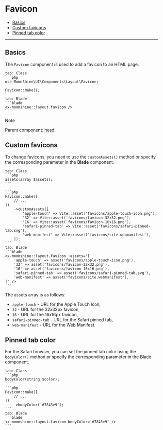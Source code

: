 # Favicon

- [Basics](#basics)
- [Custom favicons](#assets)
- [Pinned tab color](#color)

---

<a name="basics"></a>
## Basics

The `Favicon` component is used to add a favicon to an HTML page.

~~~tabs
tab: Class
```php
use MoonShine\UI\Components\Layout\Favicon;

Favicon::make();
```
tab: Blade
```blade
<x-moonshine::layout.favicon />
```
~~~

> [!NOTE]
> Parent component: [head](/docs/{{version}}/components/head).

<a name="assets"></a>
## Custom favicons

To change favicons, you need to use the `customAssets()` method or specify the corresponding parameter in the **Blade** component.

~~~tabs
tab: Class
```php
assets(array $assets);
```

```php
Favicon::make([
    // ...
])
    ->customAssets([
        'apple-touch' => Vite::asset('favicons/apple-touch-icon.png'),
        '32' => Vite::asset('favicons/favicon-32x32.png'),
        '16' => Vite::asset('favicons/favicon-16x16.png'),
        'safari-pinned-tab' => Vite::asset('favicons/safari-pinned-tab.svg'),
        'web-manifest' => Vite::asset('favicons/site.webmanifest'),
    ]);
```
tab: Blade
```blade
<x-moonshine::layout.favicon :assets="[
    'apple-touch' => asset('favicons/apple-touch-icon.png'),
    '32' => asset('favicons/favicon-32x32.png'),
    '16' => asset('favicons/favicon-16x16.png'),
    'safari-pinned-tab' => asset('favicons/safari-pinned-tab.svg'),
    'web-manifest' => asset('favicons/site.webmanifest'),
]" />
```
~~~

The assets array is as follows:
- `apple-touch` - URL for the Apple Touch Icon,
- `32` - URL for the 32x32px favicon,
- `16` - URL for the 16x16px favicon,
- `safari-pinned-tab` - URL for the Safari pinned tab,
- `web-manifest` - URL for the Web Manifest.

<a name="color"></a>
## Pinned tab color

For the Safari browser, you can set the pinned tab color using the `bodyColor()` method or specify the corresponding parameter in the Blade component.

~~~tabs
tab: Class
```php
bodyColor(string $color);
```
```php
Favicon::make([
    // ...
])
    ->bodyColor('#7843e9');
```
tab: Blade
```blade
<x-moonshine::layout.favicon bodyColor='#7843e9' />
```
~~~
